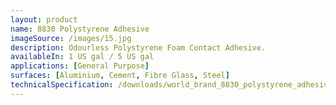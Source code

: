 ```yaml
---
layout: product
name: 8830 Polystyrene Adhesive
imageSource: /images/15.jpg
description: Odourless Polystyrene Foam Contact Adhesive.
availableIn: 1 US gal / 5 US gal
applications: [General Purpose]
surfaces: [Aluminium, Cement, Fibre Glass, Steel]
technicalSpecification: /downloads/world_brand_8830_polystyrene_adhesive.pdf
---
```


